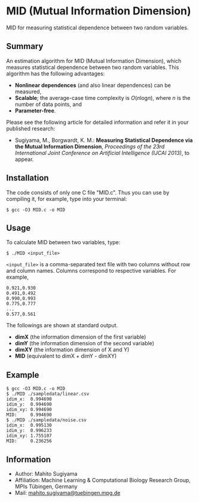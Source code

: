 MID (Mutual Information Dimension)
==================================

MID for measuring statistical dependence between two random variables.


Summary
-------

An estimation algorithm for MID (Mutual Information Dimension), which measures statistical dependence between two random variables.
This algorithm has the following advantages:

* **Nonlinear dependences** (and also linear dependences) can be measured,
* **Scalable**; the average-case time complexity is *O*(*n*log*n*), where *n* is the number of data points, and
* **Parameter-free**.

Please see the following article for detailed information and refer it in your published research:

* Sugiyama, M., Borgwardt, K. M.: **Measuring Statistical Dependence via the Mutual Information Dimension**,
	*Proceedings of the 23rd International Joint Conference on Artificial Intelligence (IJCAI 2013)*, to appear.


Installation
------------

The code consists of only one C file "MID.c".
Thus you can use by compiling it, for example, type into your terminal:

	$ gcc -O3 MID.c -o MID


Usage
-----

To calculate MID between two variables, type:

	$ ./MID <input_file>
	
`<input_file>` is a comma-separated text file with two columns without row and column names.
Columns correspond to respective variables.
For example,	

	0.921,0.930
	0.491,0.492
	0.990,0.993
	0.775,0.777
	...
	0.577,0.561

The followings are shown at standard output.

* **dimX** (the information dimension of the first variable)
* **dimY** (the information dimension of the second variable)
* **dimXY** (the information dimension of X and Y)
* **MID** (equivalent to dimX + dimY - dimXY)

Example
-------

	$ gcc -O3 MID.c -o MID
	$ ./MID ./sampledata/linear.csv
	idim_x:  0.994690
	idim_y:  0.994690
	idim_xy: 0.994690
	MID:     0.994690
	$ ./MID ./sampledata/noise.csv
	idim_x:  0.995130
	idim_y:  0.996233
	idim_xy: 1.755107
	MID:     0.236256


Information
-----------

* Author: Mahito Sugiyama
* Affiliation: Machine Learning & Computational Biology Research Group, MPIs Tübingen, Germany
* Mail: mahito.sugiyama@tuebingen.mpg.de
